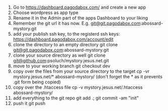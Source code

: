 

1. Go to https://dashboard.pagodabox.com/ and create a new app
1. Choose wordpress as app type
1. Rename it in the Admin part of the apps Dashboard to your liking
1. Remember the git url it has now. E.g. git@git.pagodabox.com:abossard-mystory.git
1. add your publish ssh key, to the registerd ssh keys: https://dashboard.pagodabox.com/account/edit
1. clone the directory to an empty directory
    git clone git@git.pagodabox.com:abossard-mystory.git
1. clone your source directory as well 
    git clone git@github.com:psoluch/mystory.jesus.net.git
1. move to your working branch
    git checkout dev
1. copy over the files from your source directory to the target
    cp -vr mystory.jesus.net/* abossard-mystory/
  (don't forget the * as it prevents .git form being copied)
1. copy over the .htaccess file
    cp -v mystory.jesus.net/.htaccess abossard-mystory/
1. add everything to the git repo
    git add .; git commit -am "init"
1. push it
    git push